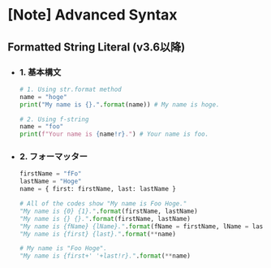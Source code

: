 # [Note] Advanced Syntax


## Formatted String Literal (v3.6以降)
* ### 1. 基本構文
  ```Python
  # 1. Using str.format method
  name = "hoge"
  print("My name is {}.".format(name)) # My name is hoge.

  # 2. Using f-string
  name = "foo"
  print(f"Your name is {name!r}.") # Your name is foo.
  ```

* ### 2. フォーマッター
  ```Python
  firstName = "fFo"
  lastName = "Hoge"
  name = { first: firstName, last: lastName }

  # All of the codes show "My name is Foo Hoge."
  "My name is {0} {1}.".format(firstName, lastName)
  "My name is {} {}.".format(firstName, lastName)
  "My name is {fName} {lName}.".format(fName = firstName, lName = lastName)
  "My name is {first} {last}.".format(**name)

  # My name is "Foo Hoge".
  "My name is {first+' '+last!r}.".format(**name)
  ```